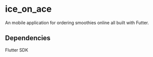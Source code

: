 # ice_on_ace

An mobile application for ordering smoothies online all built with Futter.

## Dependencies
Flutter SDK


